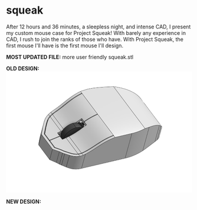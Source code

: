 # squeak
After 12 hours and 36 minutes, a sleepless night, and intense CAD, I present my custom mouse case for Project Squeak! With barely any experience in CAD, I rush to join the ranks of those who have. With Project Squeak, the first mouse I'll have is the first mouse I'll design.

**MOST UPDATED FILE:**
more user friendly squeak.stl

**OLD DESIGN:**
<img src = "https://github.com/emilypancake/squeak/blob/main/project%20squeak.png?raw=true" alt = "image of squeak, a custom mouse designed by me">

**NEW DESIGN:**
